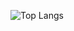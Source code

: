 <!--

https://developmentseed.org/blog/2011/09/09/jekyll-github-pages/

https://developmentseed.org/

https://github.com/developmentseed

https://github.com/developmentseed/missingmaps.github.io

-->
![Top Langs](https://github-readme-stats.vercel.app/api/top-langs/?username=cdflint&theme=darkula)
